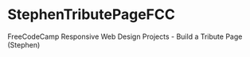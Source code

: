 # StephenTributePageFCC
FreeCodeCamp Responsive Web Design Projects - Build a Tribute Page (Stephen)
